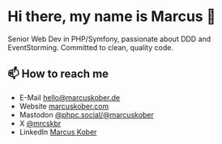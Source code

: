 # Hi there, my name is Marcus 👋

Senior Web Dev in PHP/Symfony, passionate about DDD and EventStorming. Committed to clean, quality code.

## 📫 How to reach me

- E-Mail [hello@marcuskober.de](mailto:hello@marcuskober.de)
- Website [marcuskober.com](https://marcuskober.com)
- Mastodon <a href="https://phpc.social/@marcuskober" rel="nofollow me">@phpc.social/@marcuskober</a>
- X [@mrcskbr](https://twitter.com/mrcskbr)
- LinkedIn [Marcus Kober](https://www.linkedin.com/in/marcus-kober/)
